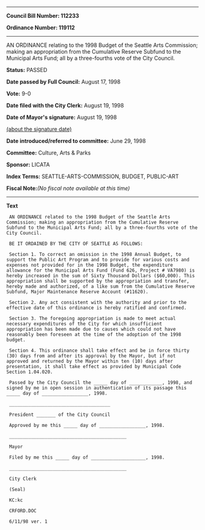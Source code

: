 

********

**Council Bill Number: 112233**
   
**Ordinance Number: 119112**
********

 AN ORDINANCE relating to the 1998 Budget of the Seattle Arts Commission; making an appropriation from the Cumulative Reserve Subfund to the Municipal Arts Fund; all by a three-fourths vote of the City Council.

**Status:** PASSED
   
**Date passed by Full Council:** August 17, 1998
   
**Vote:** 9-0
   
**Date filed with the City Clerk:** August 19, 1998
   
**Date of Mayor's signature:** August 19, 1998
   
[(about the signature date)](/~public/approvaldate.htm)
   
   
   
**Date introduced/referred to committee:** June 29, 1998
   
**Committee:** Culture, Arts & Parks
   
**Sponsor:** LICATA
   
   
**Index Terms:** SEATTLE-ARTS-COMMISSION, BUDGET, PUBLIC-ART

**Fiscal Note:**_(No fiscal note available at this time)_

********

**Text**
   
```
 AN ORDINANCE related to the 1998 Budget of the Seattle Arts Commission; making an appropriation from the Cumulative Reserve Subfund to the Municipal Arts Fund; all by a three-fourths vote of the City Council.

 BE IT ORDAINED BY THE CITY OF SEATTLE AS FOLLOWS:

 Section 1. To correct an omission in the 1998 Annual Budget, to support the Public Art Program and to provide for various costs and expenses not provided for in the 1998 Budget, the expenditure allowance for the Municipal Arts Fund (Fund 626, Project # VA7980) is hereby increased in the sum of Sixty Thousand Dollars ($60,000). This appropriation shall be supported by the appropriation and transfer, hereby made and authorized, of a like sum from the Cumulative Reserve Subfund, Major Maintenance Reserve Account (#11620).

 Section 2. Any act consistent with the authority and prior to the effective date of this ordinance is hereby ratified and confirmed.

 Section 3. The foregoing appropriation is made to meet actual necessary expenditures of the City for which insufficient appropriation has been made due to causes which could not have reasonably been foreseen at the time of the adoption of the 1998 budget.

 Section 4. This ordinance shall take effect and be in force thirty (30) days from and after its approval by the Mayor, but if not approved and returned by the Mayor within ten (10) days after presentation, it shall take effect as provided by Municipal Code Section 1.04.020.

 Passed by the City Council the _____ day of ____________, 1998, and signed by me in open session in authentication of its passage this _____ day of _________________, 1998.

 _____________________________________

 President _______ of the City Council

 Approved by me this _____ day of _________________, 1998.

 ___________________________________________

 Mayor

 Filed by me this _____ day of ____________________, 1998.

 ___________________________________________

 City Clerk

 (Seal)

 KC:kc

 CRFORD.DOC

 6/11/98 ver. 1

```
